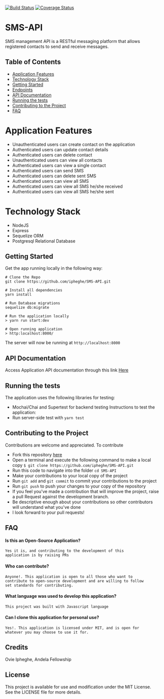 [![Build Status](https://travis-ci.org/ipheghe/SMS-API.svg?branch=develop)](https://travis-ci.org/ipheghe/SMS-API) [![Coverage Status](https://coveralls.io/repos/github/ipheghe/SMS-API/badge.svg)](https://coveralls.io/github/ipheghe/SMS-API)
# SMS-API
SMS management API is a RESTful messaging platform that allows registered contacts to send and receive messages.

## Table of Contents
- [Application Features](#application-features)
- [Technology Stack](#technology-stack)
- [Getting Started](#getting-started)
- [Endpoints](#endpoints)
- [API Documentation](#api-documentation)
- [Running the tests](#running-the-tests)
- [Contributing to the Project](#contributing-to-the-Project)
- [FAQ](#faq)

# Application Features
* Unauthenticated users can create contact on the application
* Authenticated users can update contact details
* Authenticated users can delete contact
* Unauthenticated users can view all contacts
* Authenticated users can view a single contact
* Authenticated users can send SMS
* Authenticated users can delete sent SMS
* Authenticated users can view all SMS
* Authenticated users can view all SMS he/she received
* Authenticated users can view all SMS he/she sent

# Technology Stack
* NodeJS
* Express
* Sequelize ORM
* Postgresql Relational Database

## Getting Started
Get the app running locally in the following way:
```
# Clone the Repo
git clone https://github.com/ipheghe/SMS-API.git

# Install all dependencies
yarn install

# Run Database migrations
sequelize db:migrate

# Run the application locally
> yarn run start:dev

# Open running application
> http:localhost:8000/
```
The server will now be running at `http://localhost:8000`
  
## API Documentation
Access Application API documentation through this link [Here](https://ovie-sms-api.herokuapp.com/api-docs)

## Running the tests
The application uses the following libraries for testing:
-   Mochai/Chai and Supertest for backend testing
Instructions to test the application:
-   Run server-side test with `yarn test`

## Contributing to the Project
Contributions are welcome and appreciated. To contribute

-  Fork this repository [here](https://github.com/ipheghe/SMS-API)
-  Open a terminal and execute the following command to make a local copy
`$ git clone https://github.com/ipheghe/SMS-API.git`
-  Run this code to navigate into the folder `cd SMS-API`
-  Make your contributions to your local copy of the project
-  Run `git add` and `git commit` to commit your contributions to the project
-  Run `git push` to push your changes to your copy of the repository
-  If you feel you've made a contribution that will improve the project, raise a pull Request against the development branch.
- Be descriptive enough about your contributions so other contributors will understand what you've done
-  I look forward to your pull requests!

## FAQ
#### Is this an Open-Source Application?

    Yes it is, and contributing to the development of this
    application is by raising PRs
    

#### Who can contribute?

    Anyone!. This application is open to all those who want to
    contribute to open-source development and are willing to follow
    set standards for contributing.
    
#### What language was used to develop this application?

    This project was built with Javascript language
    
#### Can I clone this application for personal use?

    Yes!. This application is licensed under MIT, and is open for
    whatever you may choose to use it for.

## Credits

  Ovie Ipheghe, Andela Fellowship

## License
  This project is available for use and modification under the MIT License. See the LICENSE file for more details.

  


